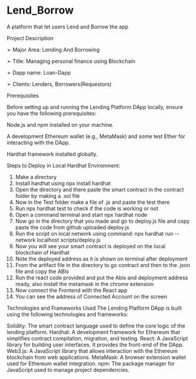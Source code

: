 # Lend_Borrow
A platform that let users Lend and Borrow the app

Project Description


➢ Major Area: Lending And Borrowing

➢ Title: Managing personal finance using Blockchain

➢ Dapp name: Loan-Dapp

➢ Clients: Lenders, Borrowers(Requestors)


Prerequisites

Before setting up and running the Lending Platform DApp locally, ensure you have the following prerequisites:

Node.js and npm installed on your machine.            

A development Ethereum wallet (e.g., MetaMask) and some test Ether for interacting with the DApp.

Hardhat framework installed globally.

Steps to Deploy in Local Hardhat Environment:
1. Make a directory
2. Install hardhat using npx install hardhat
3. Open the directory and there paste the smart contract in the contract folder by making a
.sol file
4. Now in the Test folder make a file of .js and paste the test there
5. Run npx hardhat test to check if the code is working or not
6. Open a command terminal and start npx hardhat node
7. Now go in the directory that you made and go to deploy.js file and copy paste the code 
from github uploaded deploy.js
8. Run the script on local network using command:
npx hardhat run --network localhost scripts/deploy.js
9. Now you will see your smart contract is deployed on the local blockchain of Hardhat
10. Note the deployed address as it is shown on terminal after deployment
11. From the artifact file in the directory to go contract and then to the .json file and copy the 
ABIs
12. Run the react code provided and put the Abis and deployment address ready, also install 
the metamask in the chrome extension
13. Now connect the Frontend with the React app
14. You can see the address of Connected Account on the screen


Technologies and Frameworks Used
The Lending Platform DApp is built using the following technologies and frameworks:

Solidity: The smart contract language used to define the core logic of the lending platform.
Hardhat: A development framework for Ethereum that simplifies contract compilation, migration, and testing.
React: A JavaScript library for building user interfaces. It provides the front-end of the DApp.
Web3.js: A JavaScript library that allows interaction with the Ethereum blockchain from web applications.
MetaMask: A browser extension wallet used for Ethereum wallet integration.
npm: The package manager for JavaScript used to manage project dependencies.
